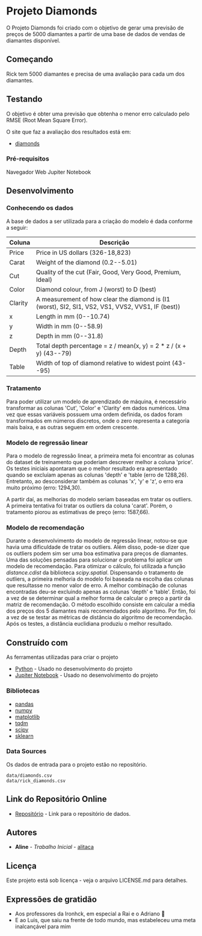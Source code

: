 # Projeto Diamonds

O Projeto Diamonds foi criado com o objetivo de gerar uma previsão de preços de 5000 diamantes a partir de uma base de dados de vendas de diamantes disponível.

## Começando

Rick tem 5000 diamantes e precisa de uma avaliação para cada um dos diamantes.

## Testando

O objetivo é obter uma previsão que obtenha o menor erro calculado pelo RMSE (Root Mean Square Error).

O site que faz a avaliação dos resultados está em:

* [diamonds](https://daft-oct2020-rick-diamonds.herokuapp.com/)

### Pré-requisitos

Navegador Web
Jupiter Notebook

## Desenvolvimento

### Conhecendo os dados

A base de dados a ser utilizada para a criação do modelo é dada conforme a seguir:


| Coluna  | Descrição  |
|---|---|
| Price  | Price in US dollars (326-18,823)  |
| Carat  | Weight of the diamond (0.2--5.01)  |
| Cut  | Quality of the cut (Fair, Good, Very Good, Premium, Ideal)  |
| Color  | Diamond colour, from J (worst) to D (best)  |
| Clarity  | A measurement of how clear the diamond is (I1 (worst), SI2, SI1, VS2, VS1, VVS2, VVS1, IF (best))   |
| x  | Length in mm (0--10.74)  |
| y  | Width in mm (0--58.9)  |
| z  | Depth in mm (0--31.8)  |
| Depth  | Total depth percentage = z / mean(x, y) = 2 * z / (x + y) (43--79)  |
| Table  | Width of top of diamond relative to widest point (43--95)  |

### Tratamento

Para poder utilizar um modelo de aprendizado de máquina, é necessário transformar as colunas 'Cut', 'Color' e 'Clarity' em dados numéricos. Uma vez que essas variáveis possuem uma ordem definida, os dados foram transformados em números discretos, onde o zero representa a categoria mais baixa, e as outras seguem em ordem crescente. 

### Modelo de regressão linear

Para o modelo de regressão linear, a primeira meta foi encontrar as colunas do dataset de treinamento que poderiam descrever melhor a coluna 'price'. Os testes iniciais apontaram que o melhor resultado era apresentado quando se excluíam apenas as colunas 'depth' e 'table (erro de 1288,26). Entretanto, ao desconsiderar também as colunas 'x', 'y' e 'z', o erro era muito próximo (erro: 1294,30).

A partir daí, as melhorias do modelo seriam baseadas em tratar os outliers. A primeira tentativa foi tratar os outliers da coluna 'carat'. Porém, o tratamento piorou as estimativas de preço (erro: 1587,66).

### Modelo de recomendação

Durante o desenvolvimento do modelo de regressão linear, notou-se que havia uma dificuldade de tratar os outliers. Além disso, pode-se dizer que os outliers podem sim ser uma boa estimativa para preços de diamantes.
Uma das soluções pensadas para solucionar o problema foi aplicar um modelo de recomendação. Para otimizar o cálculo, foi utilizada a função *distance.cdist* da biblioteca *scipy.spatial*.
Dispensando o tratamento de outliers, a primeira melhoria do modelo foi baseada na escolha das colunas que resultasse no menor valor de erro. A melhor combinação de colunas encontradas deu-se excluindo apenas as colunas 'depth' e 'table'.
Então, foi a vez de se determinar qual a melhor forma de calcular o preço a partir da matriz de recomendação. O método escolhido consiste em calcular a média dos preços dos 5 diamantes mais recomendados pelo algoritmo.
Por fim, foi a vez de se testar as métricas de distância do algoritmo de recomendação. Após os testes, a distância euclidiana produziu o melhor resultado.

## Construído com

As ferramentas utilizadas para criar o projeto

* [Python](https://www.python.org/) - Usado no desenvolvimento do projeto
* [Jupiter Notebook](https://jupyter.org/) - Usado no desenvolvimento do projeto

### Bibliotecas

* [pandas](https://pandas.pydata.org/)
* [numpy](https://numpy.org/)
* [matplotlib](https://matplotlib.org/)
* [tqdm](https://tqdm.github.io/)
* [scipy](https://www.scipy.org/)
* [sklearn](https://scikit-learn.org/)

### Data Sources

Os dados de entrada para o projeto estão no repositório.

```
data/diamonds.csv
data/rick_diamonds.csv
```


## Link do Repositório Online

* [Repositório](https://github.com/alitaca/Projeto_Diamonds.git) - Link para o repositório de dados.

## Autores

* **Aline** - *Trabalho Inicial* - [alitaca](https://github.com/alitaca)


## Licença

Este projeto está sob licença - veja o arquivo LICENSE.md para detalhes.

## Expressões de gratidão

* Aos professores da Ironhck, em especial a Rai e o Adriano :star_struck:
* E ao Luis, que saiu na frente de todo mundo, mas estabeleceu uma meta inalcançável para mim